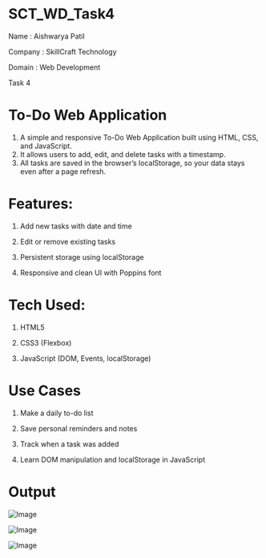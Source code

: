 # SCT_WD_Task4

Name : Aishwarya Patil

Company : SkillCraft Technology

Domain : Web Development

Task 4 

#  To-Do Web Application
 
1. A simple and responsive To-Do Web Application built using HTML, CSS, and JavaScript.
2. It allows users to add, edit, and delete tasks with a timestamp.
3. All tasks are saved in the browser’s localStorage, so your data stays even after a page refresh.

# Features:
1. Add new tasks with date and time

2. Edit or remove existing tasks

3. Persistent storage using localStorage

4. Responsive and clean UI with Poppins font

# Tech Used:
1. HTML5

2. CSS3 (Flexbox)

3. JavaScript (DOM, Events, localStorage)

# Use Cases
1.  Make a daily to-do list

2.  Save personal reminders and notes

3.  Track when a task was added

4.  Learn DOM manipulation and localStorage in JavaScript

# Output

![Image](https://github.com/user-attachments/assets/85d70c44-277d-412f-8d98-6cea290c5d39)

![Image](https://github.com/user-attachments/assets/3d1c0c1f-b6ca-4328-a7f3-8562a33f7b1e)

![Image](https://github.com/user-attachments/assets/29ac95f5-5654-4d04-bc4c-b3a47b9638a6)





